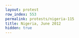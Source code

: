 ```yaml
---
layout: protest
row_index: 553
permalink: protests/nigeria-115
title: Nigeria, June 2012
hidden: true
---
```

